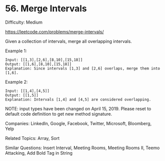 # 56. Merge Intervals

Difficulty: Medium

https://leetcode.com/problems/merge-intervals/

Given a collection of intervals, merge all overlapping intervals.

Example 1:
```
Input: [[1,3],[2,6],[8,10],[15,18]]
Output: [[1,6],[8,10],[15,18]]
Explanation: Since intervals [1,3] and [2,6] overlaps, merge them into [1,6].
```
Example 2:
```
Input: [[1,4],[4,5]]
Output: [[1,5]]
Explanation: Intervals [1,4] and [4,5] are considered overlapping.
```

NOTE: input types have been changed on April 15, 2019. Please reset to default code definition to get new method signature.

Companies: LinkedIn, Google, Facebook, Twitter, Microsoft, Bloomberg, Yelp

Related Topics: Array, Sort

Similar Questions: Insert Interval, Meeting Rooms, Meeting Rooms II, Teemo Attacking, Add Bold Tag in String
